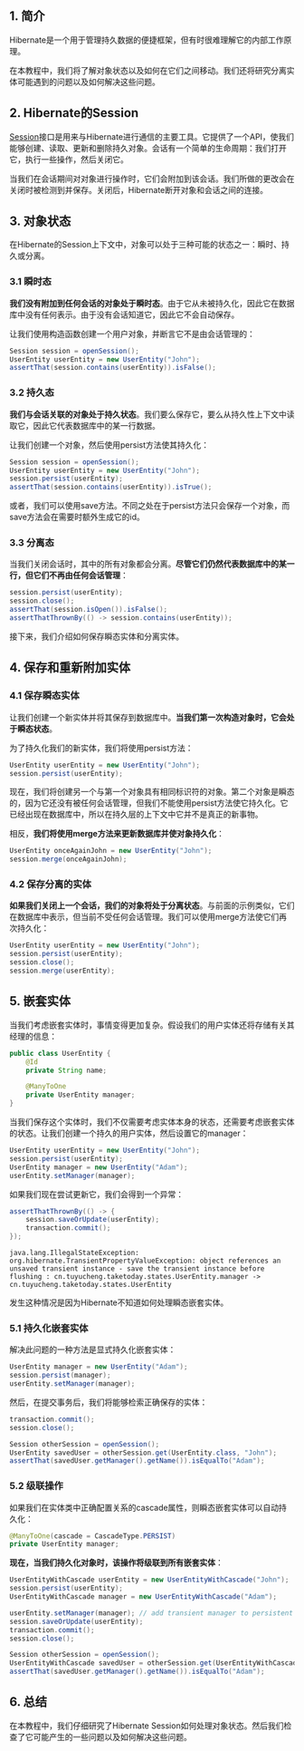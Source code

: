 ## 1. 简介

Hibernate是一个用于管理持久数据的便捷框架，但有时很难理解它的内部工作原理。

在本教程中，我们将了解对象状态以及如何在它们之间移动。我们还将研究分离实体可能遇到的问题以及如何解决这些问题。

## 2. Hibernate的Session

[Session](https://docs.jboss.org/hibernate/orm/3.5/javadocs/org/hibernate/Session.html)接口是用来与Hibernate进行通信的主要工具。它提供了一个API，使我们能够创建、读取、更新和删除持久对象。会话有一个简单的生命周期：我们打开它，执行一些操作，然后关闭它。

当我们在会话期间对对象进行操作时，它们会附加到该会话。我们所做的更改会在关闭时被检测到并保存。关闭后，Hibernate断开对象和会话之间的连接。

## 3. 对象状态

在Hibernate的Session上下文中，对象可以处于三种可能的状态之一：瞬时、持久或分离。

### 3.1 瞬时态

**我们没有附加到任何会话的对象处于瞬时态**。由于它从未被持久化，因此它在数据库中没有任何表示。由于没有会话知道它，因此它不会自动保存。

让我们使用构造函数创建一个用户对象，并断言它不是由会话管理的：

```java
Session session = openSession();
UserEntity userEntity = new UserEntity("John");
assertThat(session.contains(userEntity)).isFalse();
```

### 3.2 持久态

**我们与会话关联的对象处于持久状态**。我们要么保存它，要么从持久性上下文中读取它，因此它代表数据库中的某一行数据。

让我们创建一个对象，然后使用persist方法使其持久化：

```java
Session session = openSession();
UserEntity userEntity = new UserEntity("John");
session.persist(userEntity);
assertThat(session.contains(userEntity)).isTrue();
```

或者，我们可以使用save方法。不同之处在于persist方法只会保存一个对象，而save方法会在需要时额外生成它的id。

### 3.3 分离态

当我们关闭会话时，其中的所有对象都会分离。**尽管它们仍然代表数据库中的某一行，但它们不再由任何会话管理**：

```java
session.persist(userEntity);
session.close();
assertThat(session.isOpen()).isFalse();
assertThatThrownBy(() -> session.contains(userEntity));
```

接下来，我们介绍如何保存瞬态实体和分离实体。

## 4. 保存和重新附加实体

### 4.1 保存瞬态实体

让我们创建一个新实体并将其保存到数据库中。**当我们第一次构造对象时，它会处于瞬态状态**。

为了持久化我们的新实体，我们将使用persist方法：

```java
UserEntity userEntity = new UserEntity("John");
session.persist(userEntity);
```

现在，我们将创建另一个与第一个对象具有相同标识符的对象。第二个对象是瞬态的，因为它还没有被任何会话管理，但我们不能使用persist方法使它持久化。它已经出现在数据库中，所以在持久层的上下文中它并不是真正的新事物。

相反，**我们将使用merge方法来更新数据库并使对象持久化**：

```java
UserEntity onceAgainJohn = new UserEntity("John");
session.merge(onceAgainJohn);
```

### 4.2 保存分离的实体

**如果我们关闭上一个会话，我们的对象将处于分离状态**。与前面的示例类似，它们在数据库中表示，但当前不受任何会话管理。我们可以使用merge方法使它们再次持久化：

```java
UserEntity userEntity = new UserEntity("John");
session.persist(userEntity);
session.close();
session.merge(userEntity);
```

## 5. 嵌套实体

当我们考虑嵌套实体时，事情变得更加复杂。假设我们的用户实体还将存储有关其经理的信息：

```java
public class UserEntity {
    @Id
    private String name;

    @ManyToOne
    private UserEntity manager;
}
```

当我们保存这个实体时，我们不仅需要考虑实体本身的状态，还需要考虑嵌套实体的状态。让我们创建一个持久的用户实体，然后设置它的manager：

```java
UserEntity userEntity = new UserEntity("John");
session.persist(userEntity);
UserEntity manager = new UserEntity("Adam");
userEntity.setManager(manager);
```

如果我们现在尝试更新它，我们会得到一个异常：

```java
assertThatThrownBy(() -> {
    session.saveOrUpdate(userEntity);
    transaction.commit();
});
```

```shell
java.lang.IllegalStateException: org.hibernate.TransientPropertyValueException: object references an unsaved transient instance - save the transient instance before flushing : cn.tuyucheng.taketoday.states.UserEntity.manager -> cn.tuyucheng.taketoday.states.UserEntity
```

发生这种情况是因为Hibernate不知道如何处理瞬态嵌套实体。

### 5.1 持久化嵌套实体

解决此问题的一种方法是显式持久化嵌套实体：

```java
UserEntity manager = new UserEntity("Adam");
session.persist(manager);
userEntity.setManager(manager);
```

然后，在提交事务后，我们将能够检索正确保存的实体：

```java
transaction.commit();
session.close();

Session otherSession = openSession();
UserEntity savedUser = otherSession.get(UserEntity.class, "John");
assertThat(savedUser.getManager().getName()).isEqualTo("Adam");
```

### 5.2 级联操作

如果我们在实体类中正确配置关系的cascade属性，则瞬态嵌套实体可以自动持久化：

```java
@ManyToOne(cascade = CascadeType.PERSIST)
private UserEntity manager;
```

**现在，当我们持久化对象时，该操作将级联到所有嵌套实体**：

```java
UserEntityWithCascade userEntity = new UserEntityWithCascade("John");
session.persist(userEntity);
UserEntityWithCascade manager = new UserEntityWithCascade("Adam");

userEntity.setManager(manager); // add transient manager to persistent user
session.saveOrUpdate(userEntity);
transaction.commit();
session.close();

Session otherSession = openSession();
UserEntityWithCascade savedUser = otherSession.get(UserEntityWithCascade.class, "John");
assertThat(savedUser.getManager().getName()).isEqualTo("Adam");
```

## 6. 总结

在本教程中，我们仔细研究了Hibernate Session如何处理对象状态。然后我们检查了它可能产生的一些问题以及如何解决这些问题。